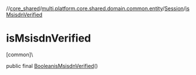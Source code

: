 //[core_shared](../../../index.md)/[multi.platform.core.shared.domain.common.entity](../index.md)/[Session](index.md)/[isMsisdnVerified](is-msisdn-verified.md)

# isMsisdnVerified

[common]\

public final [Boolean](https://developer.android.com/reference/kotlin/java/lang/Boolean.html)[isMsisdnVerified](is-msisdn-verified.md)()
